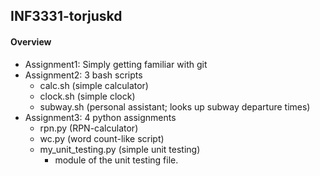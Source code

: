 ## INF3331-torjuskd
#### Overview
- Assignment1: Simply getting familiar with git
- Assignment2: 3 bash scripts 
  * calc.sh (simple calculator) 
  * clock.sh (simple clock)
  * subway.sh (personal assistant; looks up subway departure times)
- Assignment3: 4 python assignments 
  * rpn.py (RPN-calculator)
  * wc.py (word count-like script)
  * my_unit_testing.py (simple unit testing)
    - module of the unit testing file.